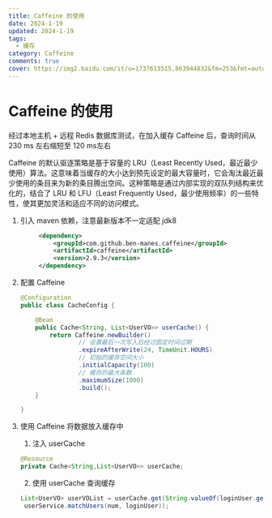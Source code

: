 ```yaml
---
title: Caffeine 的使用
date: 2024-1-19 
updated: 2024-1-19
tags: 
  - 缓存
category: Caffeine
comments: true
cover: https://img2.baidu.com/it/u=1737613515,863944832&fm=253&fmt=auto&app=138&f=PNG?w=500&h=500
---
```

# Caffeine 的使用

 经过本地主机 + 远程 Redis 数据库测试，在加入缓存 Caffeine 后，查询时间从 230 ms 左右缩短至 120 ms左右

Caffeine 的默认驱逐策略是基于容量的 LRU（Least Recently Used，最近最少使用）算法。这意味着当缓存的大小达到预先设定的最大容量时，它会淘汰最近最少使用的条目来为新的条目腾出空间。这种策略是通过内部实现的双队列结构来优化的，结合了 LRU 和 LFU（Least Frequently Used，最少使用频率）的一些特性，使其更加灵活和适应不同的访问模式。

1. 引入 maven 依赖，注意最新版本不一定适配 jdk8

   ```xml
        <dependency>
            <groupId>com.github.ben-manes.caffeine</groupId>
            <artifactId>caffeine</artifactId>
            <version>2.9.3</version>
        </dependency>
   ```

2. 配置 Caffeine

   ```java
   @Configuration
   public class CacheConfig {
   
       @Bean
       public Cache<String, List<UserVO>> userCache() {
           return Caffeine.newBuilder()
                   // 设置最后一次写入后经过固定时间过期
                   .expireAfterWrite(24, TimeUnit.HOURS)
                   // 初始的缓存空间大小
                   .initialCapacity(100)
                   // 缓存的最大条数
                   .maximumSize(1000)
                   .build();
       }
   
   }
   ```

3. 使用 Caffeine 将数据放入缓存中

   1. 注入 userCache

   ```java
   @Resource
   private Cache<String,List<UserVO>> userCache;
   ```

   2. 使用 userCache 查询缓存

   ```java
   List<UserVO> userVOList = userCache.get(String.valueOf(loginUser.getId()), (key) ->
   	userService.matchUsers(num, loginUser));
   ```

